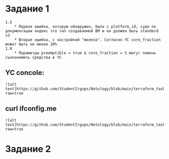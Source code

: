 # Задание 1
	1.5
		* Первая ошибка, которую обнаружил, была с platform_id, судя по документации яндекс это тип создаваемой ВМ и он должен быть standard v3
		* Вторая ошибка, с настройкой "железа". Согласно YC core_fraction может быть не менее 20%
	1.8
		* Параметры preemptible = true & core_fraction = 5 могут помочь съэкономить средства в YC
		

## YC concole:
	![alt text]https://github.com/StudentIrgups/Netology/blob/main/terraform_tasks/02/1.png?raw=true
	
## curl ifconfig.me
	![alt text]https://github.com/StudentIrgups/Netology/blob/main/terraform_tasks/02/2.png?raw=true

# Задание 2